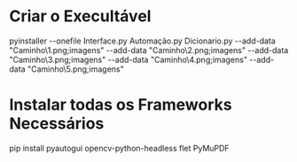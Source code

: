 # Criar o Execultável
pyinstaller --onefile Interface.py Automação.py Dicionario.py
--add-data "Caminho\1.png;imagens"
--add-data "Caminho\2.png;imagens"
--add-data "Caminho\3.png;imagens"
--add-data "Caminho\4.png;imagens"
--add-data "Caminho\5.png;imagens"

# Instalar todas os Frameworks Necessários
pip install pyautogui opencv-python-headless flet PyMuPDF 
